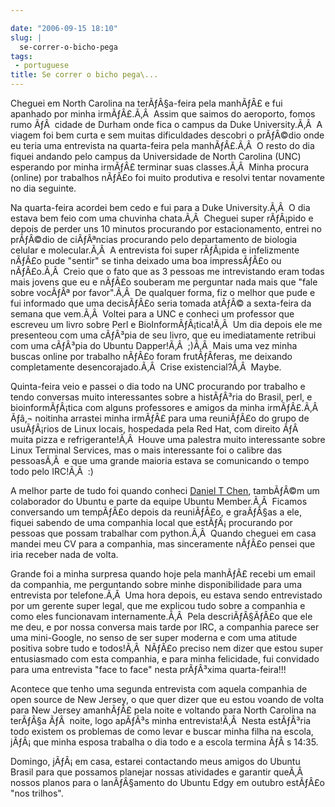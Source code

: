 ```yaml
---

date: "2006-09-15 18:10"
slug: |
  se-correr-o-bicho-pega
tags:
 - portuguese
title: Se correr o bicho pega\...
---
```


Cheguei em North Carolina na terÃƒÂ§a-feira pela manhÃƒÂ£ e fui apanhado
por minha irmÃƒÂ£.Ã‚Â  Assim que saimos do aeroporto, fomos rumo ÃƒÂ 
cidade de Durham onde fica o campus da Duke University.Ã‚Â  A viagem foi
bem curta e sem muitas dificuldades descobri o prÃƒÂ©dio onde eu teria
uma entrevista na quarta-feira pela manhÃƒÂ£.Ã‚Â  O resto do dia fiquei
andando pelo campus da Universidade de North Carolina (UNC) esperando
por minha irmÃƒÂ£ terminar suas classes.Ã‚Â  Minha procura (online) por
trabalhos nÃƒÂ£o foi muito produtiva e resolvi tentar novamente no dia
seguinte.

Na quarta-feira acordei bem cedo e fui para a Duke University.Ã‚Â  O dia
estava bem feio com uma chuvinha chata.Ã‚Â  Cheguei super rÃƒÂ¡pido e
depois de perder uns 10 minutos procurando por estacionamento, entrei no
prÃƒÂ©dio de ciÃƒÂªncias procurando pelo departamento de biologia
celular e molecular.Ã‚Â  A entrevista foi super rÃƒÂ¡pida e infelizmente
nÃƒÂ£o pude "sentir" se tinha deixado uma boa impressÃƒÂ£o ou
nÃƒÂ£o.Ã‚Â  Creio que o fato que as 3 pessoas me intrevistando eram
todas mais jovens que eu e nÃƒÂ£o souberam me perguntar nada mais que
"fale sobre vocÃƒÂª por favor".Ã‚Â  De qualquer forma, fiz o melhor que
pude e fui informado que uma decisÃƒÂ£o seria tomada atÃƒÂ© a
sexta-feira da semana que vem.Ã‚Â  Voltei para a UNC e conheci um
professor que escreveu um livro sobre Perl e BioInformÃƒÂ¡tica!Ã‚Â  Um
dia depois ele me presenteou com uma cÃƒÂ³pia de seu livro, que eu
imediatamente retribui com uma cÃƒÂ³pia do Ubuntu Dapper!Ã‚Â  ;)Ã‚Â 
Mais uma vez minha buscas online por trabalho nÃƒÂ£o foram
frutÃƒÂ­feras, me deixando completamente desencorajado.Ã‚Â  Crise
existencial?Ã‚Â  Maybe.

Quinta-feira veio e passei o dia todo na UNC procurando por trabalho e
tendo conversas muito interessantes sobre a histÃƒÂ³ria do Brasil, perl,
e bioinformÃƒÂ¡tica com alguns professores e amigos da minha
irmÃƒÂ£.Ã‚Â  Ãƒâ‚¬ noitinha arrastei minha irmÃƒÂ£ para uma reuniÃƒÂ£o
do grupo de usuÃƒÂ¡rios de Linux locais, hospedada pela Red Hat, com
direito ÃƒÂ  muita pizza e refrigerante!Ã‚Â  Houve uma palestra muito
interessante sobre Linux Terminal Services, mas o mais interessante foi
o calibre das pessoasÃ‚Â  e que uma grande maioria estava se comunicando
o tempo todo pelo IRC!Ã‚Â  :)

A melhor parte de tudo foi quando conheci [Daniel T
Chen](https://launchpad.net/people/crimsun), tambÃƒÂ©m um colaborador do
Ubuntu e parte da equipe Ubuntu Member.Ã‚Â  Ficamos conversando um
tempÃƒÂ£o depois da reuniÃƒÂ£o, e graÃƒÂ§as a ele, fiquei sabendo de uma
companhia local que estÃƒÂ¡ procurando por pessoas que possam trabalhar
com python.Ã‚Â  Quando cheguei em casa mandei meu CV para a companhia,
mas sinceramente nÃƒÂ£o pensei que iria receber nada de volta.

Grande foi a minha surpresa quando hoje pela manhÃƒÂ£ recebi um email da
companhia, me perguntando sobre minhe disponibilidade para uma
entrevista por telefone.Ã‚Â  Uma hora depois, eu estava sendo
entrevistado por um gerente super legal, que me explicou tudo sobre a
companhia e como eles funcionavam internamente.Ã‚Â  Pela descriÃƒÂ§ÃƒÂ£o
que ele me deu, e por nossa conversa mais tarde por IRC, a companhia
parece ser uma mini-Google, no senso de ser super moderna e com uma
atitude positiva sobre tudo e todos!Ã‚Â  NÃƒÂ£o preciso nem dizer que
estou super entusiasmado com esta companhia, e para minha felicidade,
fui convidado para uma entrevista "face to face" nesta prÃƒÂ³xima
quarta-feira!!!

Acontece que tenho uma segunda entrevista com aquela companhia de open
source de New Jersey, o que quer dizer que eu estou voando de volta para
New Jersey amanhÃƒÂ£ pela noite e voltando para North Carolina na
terÃƒÂ§a ÃƒÂ  noite, logo apÃƒÂ³s minha entrevista!Ã‚Â  Nesta estÃƒÂ³ria
todo existem os problemas de como levar e buscar minha filha na escola,
jÃƒÂ¡ que minha esposa trabalha o dia todo e a escola termina ÃƒÂ s
14:35.

Domingo, jÃƒÂ¡ em casa, estarei contactando meus amigos do Ubuntu Brasil
para que possamos planejar nossas atividades e garantir queÃ‚Â  nossos
planos para o lanÃƒÂ§amento do Ubuntu Edgy em outubro estÃƒÂ£o "nos
trilhos".

